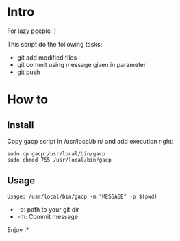 # Intro 
For lazy poeple :) 

This script do the following tasks:
* git add modified files
* git commit using message given in parameter
* git push

# How to 
## Install
Copy gacp script in /usr/local/bin/ and add execution right:
```
sudo cp gacp /usr/local/bin/gacp
sudo chmod 755 /usr/local/bin/gacp
```

## Usage
```
Usage: /usr/local/bin/gacp -m "MESSAGE" -p $(pwd)
```
* -p: path to your git dir 
* -m: Commit message

Enjoy :*
